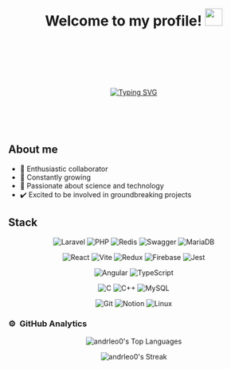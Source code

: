 <h1 align="center"><b>Welcome to my profile!  </b><img src="https://media.giphy.com/media/hvRJCLFzcasrR4ia7z/giphy.gif" width="35"></h1>
<br>
<br>
<br>
<br>
<br>
<p align="center">
<a href="https://git.io/typing-svg"><img src="https://readme-typing-svg.herokuapp.com?font=Fira+Code&size=40&pause=1000&color=6471DF&center=true&vCenter=true&width=800&lines=Hi%2C+I'm+Andr%C3%A9s+Guerrero!;Self-taught+FullStack+Developer;Love+to+know+new+things;Let's+get+involved!+%F0%9F%91%8D" alt="Typing SVG" /></a>
</p>
<br>
<br>
<br>


## About me
- 🤝 Enthusiastic collaborator
- 🚀 Constantly growing
- 🔬 Passionate about science and technology
- ✔️ Excited to be involved in groundbreaking projects

## Stack

<div align="center">
  
  ![Laravel](https://img.shields.io/badge/laravel-%23FF2D20.svg?style=for-the-badge&logo=laravel&logoColor=white)
  ![PHP](https://img.shields.io/badge/php-%23777BB4.svg?style=for-the-badge&logo=php&logoColor=white)
  ![Redis](https://img.shields.io/badge/redis-%23DD0031.svg?style=for-the-badge&logo=redis&logoColor=white)
  ![Swagger](https://img.shields.io/badge/-Swagger-%23Clojure?style=for-the-badge&logo=swagger&logoColor=white)
  ![MariaDB](https://img.shields.io/badge/MariaDB-003545?style=for-the-badge&logo=mariadb&logoColor=white)
  
  ![React](https://img.shields.io/badge/react-%2320232a.svg?style=for-the-badge&logo=react&logoColor=%2361DAFB)
  ![Vite](https://img.shields.io/badge/vite-%23646CFF.svg?style=for-the-badge&logo=vite&logoColor=white)
  ![Redux](https://img.shields.io/badge/redux-%23593d88.svg?style=for-the-badge&logo=redux&logoColor=white)
  ![Firebase](https://img.shields.io/badge/firebase-a08021?style=for-the-badge&logo=firebase&logoColor=ffcd34)
  ![Jest](https://img.shields.io/badge/-jest-%23C21325?style=for-the-badge&logo=jest&logoColor=white)
  
  ![Angular](https://img.shields.io/badge/angular-%23DD0031.svg?style=for-the-badge&logo=angular&logoColor=white)
  ![TypeScript](https://img.shields.io/badge/typescript-%23007ACC.svg?style=for-the-badge&logo=typescript&logoColor=white)
  
  ![C](https://img.shields.io/badge/c-%2300599C.svg?style=for-the-badge&logo=c&logoColor=white)
  ![C++](https://img.shields.io/badge/c++-%2300599C.svg?style=for-the-badge&logo=c%2B%2B&logoColor=white)
  ![MySQL](https://img.shields.io/badge/mysql-4479A1.svg?style=for-the-badge&logo=mysql&logoColor=white)
  
  ![Git](https://img.shields.io/badge/git-%23F05033.svg?style=for-the-badge&logo=git&logoColor=white)
  ![Notion](https://img.shields.io/badge/Notion-%23000000.svg?style=for-the-badge&logo=notion&logoColor=white)
  ![Linux](https://img.shields.io/badge/Linux-FCC624?style=for-the-badge&logo=linux&logoColor=black)
  
</div>



### ⚙️ &nbsp;GitHub Analytics

<div align="center">

  ![andrleo0's Top Languages](https://github-readme-stats.vercel.app/api/top-langs/?username=andrleo0&theme=tokyonight&show_icons=true&hide_border=true&layout=compact)
  
  ![andrleo0's Streak](https://github-readme-streak-stats.herokuapp.com/?user=andrleo0&theme=tokyonight&hide_border=true)

</div>


